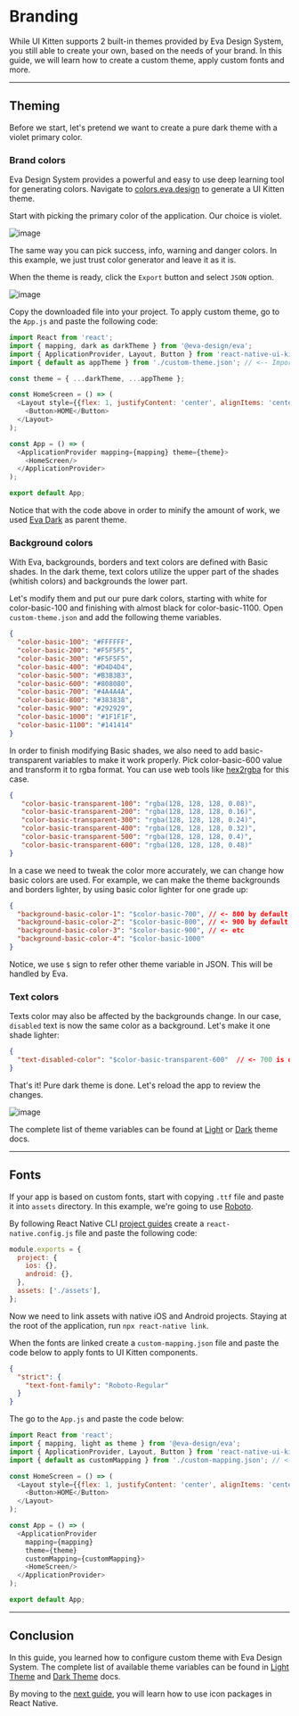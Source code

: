 # Branding

While UI Kitten supports 2 built-in themes provided by Eva Design System, you still able to create your own, based on the needs of your brand. In this guide, we will learn how to create a custom theme, apply custom fonts and more.

<hr>

## Theming

Before we start, let's pretend we want to create a pure dark theme with a violet primary color.

### Brand colors

Eva Design System provides a powerful and easy to use deep learning tool for generating colors. Navigate to <a href="https://colors.eva.design" target="_blank">colors.eva.design</a> to generate a UI Kitten theme.

Start with picking the primary color of the application. Our choice is violet.

![image](assets/images/articles/guides/branding-pick-color.gif)

The same way you can pick success, info, warning and danger colors. In this example, we just trust color generator and leave it as it is.

When the theme is ready, click the `Export` button and select `JSON` option.

![image](assets/images/articles/guides/branding-export-theme.gif)

Copy the downloaded file into your project.
To apply custom theme, go to the `App.js` and paste the following code:

```js
import React from 'react';
import { mapping, dark as darkTheme } from '@eva-design/eva';
import { ApplicationProvider, Layout, Button } from 'react-native-ui-kitten';
import { default as appTheme } from './custom-theme.json'; // <-- Import app theme

const theme = { ...darkTheme, ...appTheme };

const HomeScreen = () => (
  <Layout style={{flex: 1, justifyContent: 'center', alignItems: 'center'}}>
    <Button>HOME</Button>
  </Layout>
);

const App = () => (
  <ApplicationProvider mapping={mapping} theme={theme}>
    <HomeScreen/>
  </ApplicationProvider>
);

export default App;
```

Notice that with the code above in order to minify the amount of work, we used <a href="https://akveo.github.io/react-native-ui-kitten/docs/design-system/dark-theme" target="_blank">Eva Dark</a> as parent theme. 

### Background colors

With Eva, backgrounds, borders and text colors are defined with Basic shades. In the dark theme, text colors utilize the upper part of the shades (whitish colors) and backgrounds the lower part.

Let's modify them and put our pure dark colors, starting with white for color-basic-100 and finishing with almost black for color-basic-1100. Open `custom-theme.json` and add the following theme variables.

```json
{
  "color-basic-100": "#FFFFFF",
  "color-basic-200": "#F5F5F5",
  "color-basic-300": "#F5F5F5",
  "color-basic-400": "#D4D4D4",
  "color-basic-500": "#B3B3B3",
  "color-basic-600": "#808080",
  "color-basic-700": "#4A4A4A",
  "color-basic-800": "#383838",
  "color-basic-900": "#292929",
  "color-basic-1000": "#1F1F1F",
  "color-basic-1100": "#141414"
}
```

In order to finish modifying Basic shades, we also need to add basic-transparent variables to make it work properly. Pick color-basic-600 value and transform it to rgba format. You can use web tools like <a href="http://hex2rgba.devoth.com" target="_blank">hex2rgba</a> for this case. 

```json
{
   "color-basic-transparent-100": "rgba(128, 128, 128, 0.08)",
   "color-basic-transparent-200": "rgba(128, 128, 128, 0.16)",
   "color-basic-transparent-300": "rgba(128, 128, 128, 0.24)",
   "color-basic-transparent-400": "rgba(128, 128, 128, 0.32)",
   "color-basic-transparent-500": "rgba(128, 128, 128, 0.4)",
   "color-basic-transparent-600": "rgba(128, 128, 128, 0.48)"
}
```

In a case we need to tweak the color more accurately, we can change how basic colors are used. For example, we can make the theme backgrounds and borders lighter, by using basic color lighter for one grade up:

```json
{
  "background-basic-color-1": "$color-basic-700", // <- 800 by default
  "background-basic-color-2": "$color-basic-800", // <- 900 by default
  "background-basic-color-3": "$color-basic-900", // <- etc
  "background-basic-color-4": "$color-basic-1000"
}
```                            

Notice, we use `$` sign to refer other theme variable in JSON. This will be handled by Eva.

### Text colors

Texts color may also be affected by the backgrounds change. In our case, `disabled` text is now the same color as a background. Let's make it one shade lighter:

```json
{
  "text-disabled-color": "$color-basic-transparent-600"  // <- 700 is default
}
```

That's it! Pure dark theme is done. Let's reload the app to review the changes.

![image](assets/images/articles/guides/branding-theme-preview.png)

The complete list of theme variables can be found at <a href="https://akveo.github.io/react-native-ui-kitten/docs/design-system/light-theme" target="_blank">Light</a> or <a href="https://akveo.github.io/react-native-ui-kitten/docs/design-system/dark-theme" target="_blank">Dark</a> theme docs.

<hr>

## Fonts

If your app is based on custom fonts, start with copying `.ttf` file and paste it into `assets` directory. In this example, we're going to use <a href="https://fonts.google.com/specimen/Roboto" target="_blank">Roboto</a>.


By following React Native CLI 
<a href="https://github.com/react-native-community/cli/blob/master/docs/projects.md#project" target="blank">project guides</a>
create a `react-native.config.js` file and paste the following code:

```js
module.exports = {
  project: {
    ios: {},
    android: {},
  },
  assets: ['./assets'],
};
```

Now we need to link assets with native iOS and Android projects. Staying at the root of the application, run `npx react-native link`.

When the fonts are linked create a `custom-mapping.json` file and paste the code below to apply fonts to UI Kitten components. 

```json
{
  "strict": {
    "text-font-family": "Roboto-Regular"
  }
}
```

The go to the `App.js` and paste the code below: 

```js
import React from 'react';
import { mapping, light as theme } from '@eva-design/eva';
import { ApplicationProvider, Layout, Button } from 'react-native-ui-kitten';
import { default as customMapping } from './custom-mapping.json'; // <-- Import custom mapping

const HomeScreen = () => (
  <Layout style={{flex: 1, justifyContent: 'center', alignItems: 'center'}}>
    <Button>HOME</Button>
  </Layout>
);

const App = () => (
  <ApplicationProvider 
    mapping={mapping}
    theme={theme}
    customMapping={customMapping}>
    <HomeScreen/>
  </ApplicationProvider>
);

export default App;
```

<hr>

## Conclusion

In this guide, you learned how to configure custom theme with Eva Design System. The complete list of available theme variables can be found in <a href="https://akveo.github.io/react-native-ui-kitten/docs/design-system/light-theme" target="_blank">Light Theme</a> and <a href="https://akveo.github.io/react-native-ui-kitten/docs/design-system/dark-theme" target="_blank">Dark Theme</a> docs.

By moving to the [next guide](guides/icon-packages), you will learn how to use icon packages in React Native.
